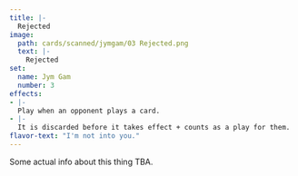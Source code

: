 ```yaml
---
title: |-
  Rejected
image: 
  path: cards/scanned/jymgam/03 Rejected.png
  text: |-
    Rejected
set:
  name: Jym Gam
  number: 3
effects: 
- |-
  Play when an opponent plays a card.
- |-
  It is discarded before it takes effect + counts as a play for them.
flavor-text: "I'm not into you."
---
```

Some actual info about this thing TBA.

